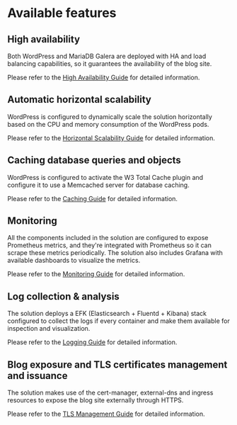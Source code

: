 # Available features

## High availability

Both WordPress and MariaDB Galera are deployed with HA and load balancing capabilities, so it guarantees the availability of the blog site.

Please refer to the [High Availability Guide](ha.md) for detailed information.

## Automatic horizontal scalability

WordPress is configured to dynamically scale the solution horizontally based on the CPU and memory consumption of the WordPress pods.

Please refer to the [Horizontal Scalability Guide](scaling.md) for detailed information.

## Caching database queries and objects

WordPress is configured to activate the W3 Total Cache plugin and configure it to use a Memcached server for database caching.

Please refer to the [Caching Guide](caching.md) for detailed information.

## Monitoring

All the components included in the solution are configured to expose Prometheus metrics, and they're integrated with Prometheus so it can scrape these metrics periodically. The solution also includes Grafana with available dashboards to visualize the metrics.

Please refer to the [Monitoring Guide](monitoring.md) for detailed information.

## Log collection & analysis

The solution deploys a EFK (Elasticsearch + Fluentd + Kibana) stack configured to collect the logs if every container and make them available for inspection and visualization.

Please refer to the [Logging Guide](logging.md) for detailed information.

## Blog exposure and TLS certificates management and issuance

The solution makes use of the cert-manager, external-dns and ingress resources to expose the blog site externally through HTTPS.

Please refer to the [TLS Management Guide](exposure-and-tls.md) for detailed information.
